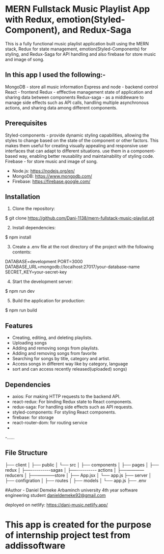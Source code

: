 # MERN Fullstack Music Playlist App with Redux, emotion(Styled-Component), and Redux-Saga

This is a fully functional music playlist application built using the MERN stack, Redux for state management, emotion(Styled-Components) for styling, and Redux-Saga for API handling and also firebase for store music and image of song.

## In this app I used the following:-
MongoDB - store all music information
Express and node - backend control
React - frontend
Redux - efffective management state of application and sharing data between components
Redux-saga - as a middleware to manage side effects such as API calls, handling multiple asynchronous actions, and sharing data among different components.
## Prerequisites
Styled-components - provide dynamic styling capabilities, allowing the styles to change based on the state of the component or other factors. This makes them useful for creating visually appealing and responsive user interfaces that can adapt to different situations. use them in a component-based way, enabling better reusability and maintainability of styling code.
Firebase - for store music and image of song.

- Node.js: https://nodejs.org/en/
- MongoDB: https://www.mongodb.com/
- Firebase: https://firebase.google.com/

## Installation

1. Clone the repository:

$ git clone https://github.com/Dani-1138/mern-fullstack-music-playlist.git


2. Install dependencies:

$ npm install


3. Create a .env file at the root directory of the project with the following contents:

DATABASE=development
PORT=3000
DATABASE_URL=mongodb://localhost:27017/your-database-name
SECRET_KEY=your-secret-key


4. Start the development server:

$ npm run dev


5. Build the application for production:

$ npm run build


## Features

- Creating, editing, and deleting playlists.
- Uploading songs
- Adding and removing songs from playlists.
- Adding and removing songs from favorite
- Searching for songs by title, category and artist.
- Access songs in different way like by category, language
- sort and can access recently released(uploaded) songs) 

## Dependencies

- axios: For making HTTP requests to the backend API.
- react-redux: For binding Redux state to React components.
- redux-saga: For handling side effects such as API requests.
- styled-components: For styling React components.
- firebase: for storage
- react-router-dom: for routing service
- 
-......
## File Structure

├── client
│   ├── public
│   └── src
│       ├── components
│       ├── pages
│       ├── redux
│       ├──----------sagas
│       ├──---------- actions
│       ├──————reducers
│       ├──————store
│       ├── App.jsx
│       └── app.js
├── server
│   ├── configration
│   ├── routes
│   ├── models
│   └── app.js
├── .env

#Author - Daniel Demeke 
        Arbaminch university 4th year software engineering student
        danieldemeke92@gmail.com
        
deployed on netlify: https://dani-music.netlify.app/

# This app is created for the purpose of internship project test from addissoftware


